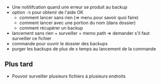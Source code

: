 * Une notitifcation quand une erreur se produit au backup
* option `-h` pour obtenir de l'aide OK
  - comment lancer sans rien (=> menu pour savoir quoi faire)
  - comment lancer avec une portion du nom (dans dossier)
  - comment récupérer un backup
* lancement sans rien + surveiller + memo path => demander s'il faut surveiller ce fichier
* commande pour ouvrir le dossier des backups
* purger les backups de plus de x temps au lancement de la commande

## Plus tard

* Pouvoir surveiller plusieurs fichiers à plusieurs endroits
  
